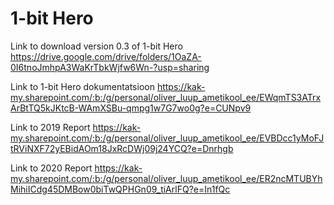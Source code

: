 # 1-bit Hero
Link to download version 0.3 of 1-bit Hero
https://drive.google.com/drive/folders/1OaZA-0I6tnoJmhpA3WaKrTbkWjfw6Wn-?usp=sharing

Link to 1-bit Hero dokumentatsioon
https://kak-my.sharepoint.com/:b:/g/personal/oliver_luup_ametikool_ee/EWqmTS3ATrxArBtTQ5kJKtcB-WAmXSBu-qmpg1w7G7wo0g?e=CUNpv9

Link to 2019 Report
https://kak-my.sharepoint.com/:b:/g/personal/oliver_luup_ametikool_ee/EVBDcc1yMoFJtRViNXF72yEBidAOm18JxRcDWj09j24YCQ?e=Dnrhgb

Link to 2020 Report
https://kak-my.sharepoint.com/:b:/g/personal/oliver_luup_ametikool_ee/ER2ncMTUBYhMihiICdg45DMBow0biTwQPHGn09_tiArlFQ?e=In1fQc
